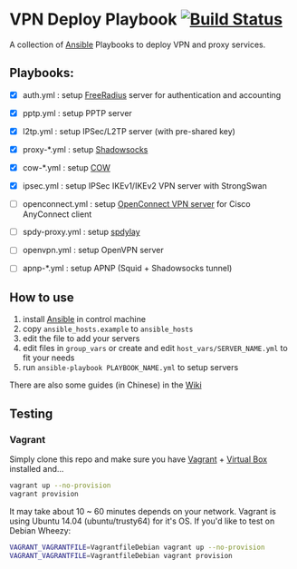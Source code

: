 # VPN Deploy Playbook [![Build Status](https://travis-ci.org/ftao/vpn-deploy-playbook.svg?branch=master)](https://travis-ci.org/ftao/vpn-deploy-playbook) 

A collection of [Ansible](http://docs.ansible.com) Playbooks to deploy VPN and proxy services.


## Playbooks:

- [x] auth.yml : setup [FreeRadius](http://freeradius.org) server for authentication and accounting
- [x] pptp.yml : setup PPTP server
- [x] l2tp.yml : setup IPSec/L2TP server (with pre-shared key)
- [x] proxy-*.yml : setup [Shadowsocks](https://github.com/clowwindy/shadowsocks)
- [x] cow-*.yml : setup [COW](https://github.com/cyfdecyf/cow)
- [x] ipsec.yml : setup IPSec IKEv1/IKEv2 VPN server with StrongSwan
- [ ] openconnect.yml : setup [OpenConnect VPN server](http://www.infradead.org/ocserv/) for Cisco AnyConnect client
- [ ] spdy-proxy.yml : setup [spdylay](https://github.com/tatsuhiro-t/spdylay)
- [ ] openvpn.yml : setup OpenVPN server
- [ ] apnp-*.yml : setup APNP (Squid + Shadowsocks tunnel)


## How to use

1. install [Ansible](http://docs.ansible.com/intro_installation.html#id11) in control machine
2. copy `ansible_hosts.example` to `ansible_hosts`
3. edit the file to add your servers
4. edit files in `group_vars` or create and edit `host_vars/SERVER_NAME.yml` to fit your needs
5. run `ansible-playbook PLAYBOOK_NAME.yml` to setup servers

There are also some guides (in Chinese) in the [Wiki](https://github.com/ftao/vpn-deploy-playbook/wiki)


## Testing
### Vagrant

Simply clone this repo and make sure you have [Vagrant](http://www.vagrantup.com) + [Virtual Box](https://www.virtualbox.org) installed and...

``` bash
vagrant up --no-provision
vagrant provision
```

It may take about 10 ~ 60 minutes depends on your network. Vagrant is using Ubuntu 14.04 (ubuntu/trusty64) for it's OS. If you'd like to test on Debian Wheezy:

``` bash
VAGRANT_VAGRANTFILE=VagrantfileDebian vagrant up --no-provision
VAGRANT_VAGRANTFILE=VagrantfileDebian vagrant provision
```

